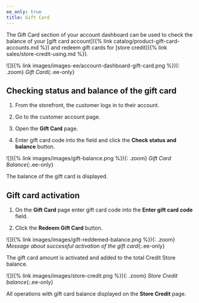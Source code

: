 ```yaml
---
ee_only: true
title: Gift Card
---
```


The Gift Card section of your account dashboard can be used to check the balance of your [gift card account]({% link catalog/product-gift-card-accounts.md %}) and redeem gift cards for [store credit]({% link sales/store-credit-using.md %}).

![]({% link images/images-ee/account-dashboard-gift-card.png %}){: .zoom}
_Gift Card_{:.ee-only}

## Checking status and balance of the gift card

1. From the storefront, the customer logs in to their account.

1. Go to the customer account page.

1. Open the **Gift Card** page.

1. Enter gift card code into the field and click the **Check status and balance** button.

![]({% link images/images/gift-balance.png %}){: .zoom}
_Gift Card Balance_{:.ee-only}

The balance of the gift card is displayed.

## Gift card activation

1. On the **Gift Card** page enter gift card code into the **Enter gift card code** field.

1. Click the **Redeem Gift Card** button.

![]({% link images/images/gift-reddemed-balance.png %}){: .zoom}
_Message about successful activation of the gift card_{:.ee-only}

The gift card amount is activated and added to the total Credit Store balance.

![]({% link images/images/store-credit.png %}){: .zoom}
_Store Credit balance_{:.ee-only}

All operations with gift card balance displayed on the **Store Credit** page.
